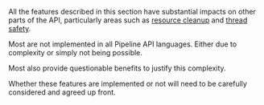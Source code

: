 All the features described in this section have substantial impacts
on other parts of the API, particularly areas such as
[resource cleanup](../features/resource-cleanup.md)
and [thread safety](../features/thread-safety.md).

Most are not implemented in all Pipeline API languages. Either due
to complexity or simply not being possible.

Most also provide questionable benefits to justify this complexity.

Whether these features are implemented or not will need to be carefully
considered and agreed up front.

